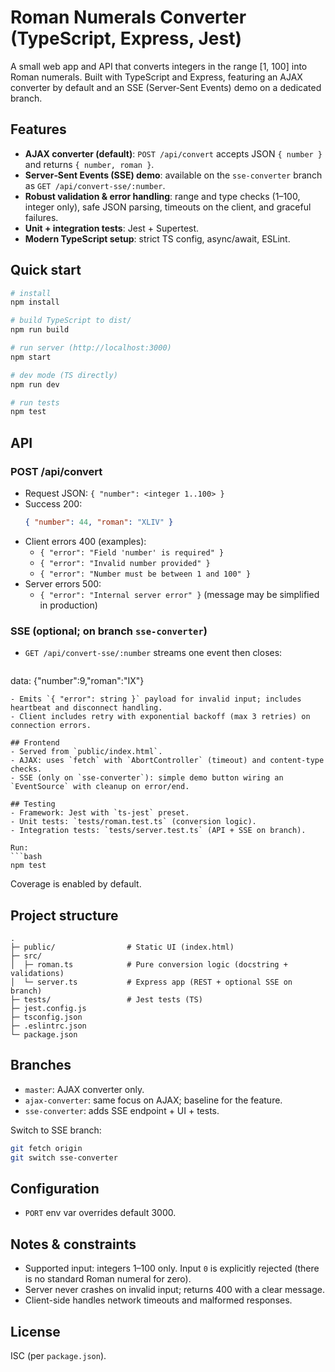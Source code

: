 # Roman Numerals Converter (TypeScript, Express, Jest)

A small web app and API that converts integers in the range [1, 100] into Roman numerals. Built with TypeScript and Express, featuring an AJAX converter by default and an SSE (Server‑Sent Events) demo on a dedicated branch.

## Features
- **AJAX converter (default)**: `POST /api/convert` accepts JSON `{ number }` and returns `{ number, roman }`.
- **Server‑Sent Events (SSE) demo**: available on the `sse-converter` branch as `GET /api/convert-sse/:number`.
- **Robust validation & error handling**: range and type checks (1–100, integer only), safe JSON parsing, timeouts on the client, and graceful failures.
- **Unit + integration tests**: Jest + Supertest.
- **Modern TypeScript setup**: strict TS config, async/await, ESLint.

## Quick start
```bash
# install
npm install

# build TypeScript to dist/
npm run build

# run server (http://localhost:3000)
npm start

# dev mode (TS directly)
npm run dev

# run tests
npm test
```

## API
### POST /api/convert
- Request JSON: `{ "number": <integer 1..100> }`
- Success 200:
  ```json
  { "number": 44, "roman": "XLIV" }
  ```
- Client errors 400 (examples):
  - `{ "error": "Field 'number' is required" }`
  - `{ "error": "Invalid number provided" }`
  - `{ "error": "Number must be between 1 and 100" }`
- Server errors 500:
  - `{ "error": "Internal server error" }` (message may be simplified in production)

### SSE (optional; on branch `sse-converter`)
- `GET /api/convert-sse/:number` streams one event then closes:
  ```text
data: {"number":9,"roman":"IX"}

  ```
- Emits `{ "error": string }` payload for invalid input; includes heartbeat and disconnect handling.
 - Client includes retry with exponential backoff (max 3 retries) on connection errors.

## Frontend
- Served from `public/index.html`.
- AJAX: uses `fetch` with `AbortController` (timeout) and content-type checks.
- SSE (only on `sse-converter`): simple demo button wiring an `EventSource` with cleanup on error/end.

## Testing
- Framework: Jest with `ts-jest` preset.
- Unit tests: `tests/roman.test.ts` (conversion logic).
- Integration tests: `tests/server.test.ts` (API + SSE on branch).

Run:
```bash
npm test
```
Coverage is enabled by default.

## Project structure
```
.
├─ public/                # Static UI (index.html)
├─ src/
│  ├─ roman.ts            # Pure conversion logic (docstring + validations)
│  └─ server.ts           # Express app (REST + optional SSE on branch)
├─ tests/                 # Jest tests (TS)
├─ jest.config.js
├─ tsconfig.json
├─ .eslintrc.json
└─ package.json
```

## Branches
- `master`: AJAX converter only.
- `ajax-converter`: same focus on AJAX; baseline for the feature.
- `sse-converter`: adds SSE endpoint + UI + tests.

Switch to SSE branch:
```bash
git fetch origin
git switch sse-converter
```

## Configuration
- `PORT` env var overrides default 3000.

## Notes & constraints
- Supported input: integers 1–100 only. Input `0` is explicitly rejected (there is no standard Roman numeral for zero).
- Server never crashes on invalid input; returns 400 with a clear message.
- Client-side handles network timeouts and malformed responses.

## License
ISC (per `package.json`).
